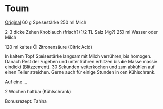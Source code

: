 Toum
=====
[Original](https://www.youtube.com/watch?v=kKcCdCoIcJ0)
60 g Speisestärke
250 ml Milch

2-3 dicke Zehen Knoblauch (frisch?)
1/2 TL Salz (4g?)
250 ml Wasser oder Milch

120 ml kaltes Öl
Zitronensäure (Citric Acid)

In kaltem Topf Speisestärke langsam mit Milch verrühren, bis homogen. Danach Rest der zugeben und unter Rühren erhitzen bis die Masse massiv eindickt (Blitzzement). 30 Sekunden weiterkochen und zum abkühlen auf einen Teller streichen. Gerne auch für einige Stunden in den Kühlschrank.

Auf eine ... 

2 Wochen haltbar (Kühlschrank)

Bonusrezept: Tahina
